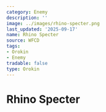 ```yaml
---
category: Enemy
description: ''
image: ../images/rhino-specter.png
last_updated: '2025-09-17'
name: Rhino Specter
source: WFCD
tags:
- Orokin
- Enemy
tradable: false
type: Orokin
---
```


# Rhino Specter

